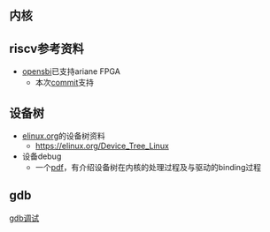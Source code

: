 ## 内核

## riscv参考资料
- [opensbi](https://github.com/riscv/opensbi)已支持ariane FPGA
  - 本次[commit](https://github.com/riscv/opensbi/commit/b44e844880d05c14ea90604c8d2f4d07878a18b9)支持


## 设备树
- [elinux.org]()的设备树资料
  - [<https://elinux.org/Device_Tree_Linux>](https://elinux.org/Device_Tree_Linux)
- 设备debug
  - 一个[pdf](https://elinux.org/images/0/04/Dt_debugging_elce_2015_151006_0421.pdf)，有介绍设备树在内核的处理过程及与驱动的binding过程 

## gdb
[gdb调试](gdb-debug.md)